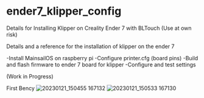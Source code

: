 # ender7_klipper_config
Details for Installing Klipper on Creality Ender 7 with BLTouch
(Use at own risk)

Details and a reference for the installation of klipper on the ender 7

 -Install MainsailOS on raspberry pi
 -Configure printer.cfg (board pins)
 -Build and flash firmware to ender 7 board for klipper
 -Configure and test settings
 
 (Work in Progress)
 
 First Bency
![20230121_150455 167132](https://user-images.githubusercontent.com/121613362/213863452-1865b6c5-bf65-48be-adda-00ca4e97676e.jpg)
![20230121_150533 167130](https://user-images.githubusercontent.com/121613362/213863458-201dbd82-3e40-40df-90d4-883b426c66c4.jpg)
